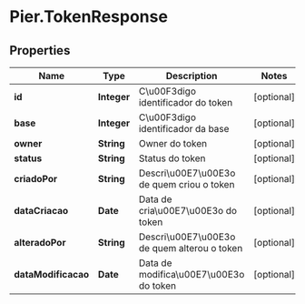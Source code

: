 # Pier.TokenResponse

## Properties
Name | Type | Description | Notes
------------ | ------------- | ------------- | -------------
**id** | **Integer** | C\u00F3digo identificador do token | [optional] 
**base** | **Integer** | C\u00F3digo identificador da base | [optional] 
**owner** | **String** | Owner do token | [optional] 
**status** | **String** | Status do token | [optional] 
**criadoPor** | **String** | Descri\u00E7\u00E3o de quem criou o token | [optional] 
**dataCriacao** | **Date** | Data de cria\u00E7\u00E3o do token | [optional] 
**alteradoPor** | **String** | Descri\u00E7\u00E3o de quem alterou o token | [optional] 
**dataModificacao** | **Date** | Data de modifica\u00E7\u00E3o do token | [optional] 


